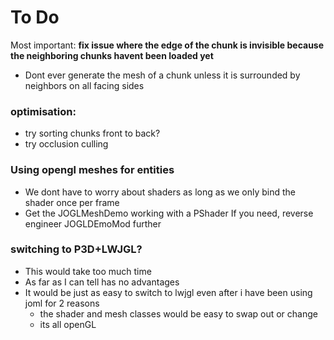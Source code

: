 # To Do

Most important: **fix issue where the edge of the chunk is invisible because the neighboring chunks havent been loaded yet**
   * Dont ever generate the mesh of a chunk unless it is surrounded by neighbors on all facing sides

### optimisation:
* try sorting chunks front to back?
* try occlusion culling

### Using opengl meshes for entities
* We dont have to worry about shaders as long as we only bind the shader once per frame
* Get the JOGLMeshDemo working with a PShader
  If you need, reverse engineer JOGLDEmoMod further

### switching to P3D+LWJGL?
* This would take too much time
* As far as I can tell has no advantages
* It would be just as easy to switch to lwjgl even after i have been using joml for 2 reasons
  * the shader and mesh classes would be easy to swap out or change
  * its all openGL